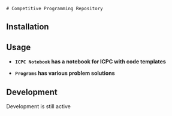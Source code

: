     # Competitive Programming Repository

## Installation



## Usage

* **`ICPC Notebook` has a notebook for ICPC with code templates**

* **`Programs` has various problem solutions**

## Development

Development is still active
